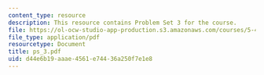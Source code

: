 ```yaml
---
content_type: resource
description: This resource contains Problem Set 3 for the course.
file: https://ol-ocw-studio-app-production.s3.amazonaws.com/courses/5-43-advanced-organic-chemistry-spring-2007/d44e6b19aaae4561e74436a250f7e1e8_ps_3.pdf
file_type: application/pdf
resourcetype: Document
title: ps_3.pdf
uid: d44e6b19-aaae-4561-e744-36a250f7e1e8
---
```

